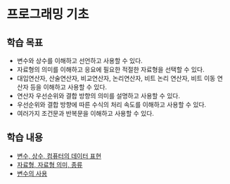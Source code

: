 # 프로그래밍 기초

## 학습 목표
- 변수와 상수를 이해하고 선언하고 사용할 수 있다. 
- 자료형의 의미를 이해하고 응요에 필요한 적절한 자료형을 선택할 수 있다. 
- 대입연산자, 산술연산자, 비교연산자, 논리연산자, 비트 논리 연산자, 비트 이동 연산자 등을 이해하고 사용할 수 있다. 
- 연산자 우선순위와 결합 방향의 의미를 설명하고 사용할 수 있다.
- 우선순위와 결합 방향에 따른 수식의 처리 속도를 이해하고 사용할 수 있다. 
- 여러가지 조건문과 반복문을 이해하고 사용할 수 있다. 

## 학습 내용 
- [변수, 상수, 컴퓨터의 데이터 표현](https://github.com/geunkim/CPPLectures/blob/master/BasicProgramming/Data_and_Variables.md)  
- [자료형, 자료형 의미, 종류](https://github.com/geunkim/CPPLectures/blob/master/BasicProgramming/DataType.md)
- [변수의 사용](https://github.com/geunkim/CPPLectures/blob/master/BasicProgramming/variableUsage.md)
